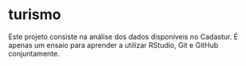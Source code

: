 # turismo

Este projeto consiste na análise dos dados disponíveis no Cadastur.
É apenas um ensaio para aprender a utilizar RStudio, Git e GitHub conjuntamente.

